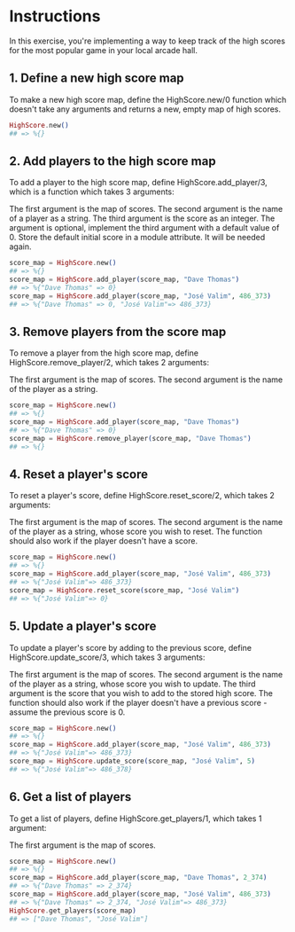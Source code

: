 # Instructions
In this exercise, you're implementing a way to keep track of the high scores for the most popular game in your local arcade hall.

## 1. Define a new high score map
To make a new high score map, define the HighScore.new/0 function which doesn't take any arguments and returns a new, empty map of high scores.

```elixir
HighScore.new()
## => %{}
```

## 2. Add players to the high score map
To add a player to the high score map, define HighScore.add_player/3, which is a function which takes 3 arguments:

The first argument is the map of scores.
The second argument is the name of a player as a string.
The third argument is the score as an integer. The argument is optional, implement the third argument with a default value of 0.
Store the default initial score in a module attribute. It will be needed again.

```elixir
score_map = HighScore.new()
## => %{}
score_map = HighScore.add_player(score_map, "Dave Thomas")
## => %{"Dave Thomas" => 0}
score_map = HighScore.add_player(score_map, "José Valim", 486_373)
## => %{"Dave Thomas" => 0, "José Valim"=> 486_373}
```

## 3. Remove players from the score map
To remove a player from the high score map, define HighScore.remove_player/2, which takes 2 arguments:

The first argument is the map of scores.
The second argument is the name of the player as a string.

```elixir
score_map = HighScore.new()
## => %{}
score_map = HighScore.add_player(score_map, "Dave Thomas")
## => %{"Dave Thomas" => 0}
score_map = HighScore.remove_player(score_map, "Dave Thomas")
## => %{}
```

## 4. Reset a player's score
To reset a player's score, define HighScore.reset_score/2, which takes 2 arguments:

The first argument is the map of scores.
The second argument is the name of the player as a string, whose score you wish to reset.
The function should also work if the player doesn't have a score.

```elixir
score_map = HighScore.new()
## => %{}
score_map = HighScore.add_player(score_map, "José Valim", 486_373)
## => %{"José Valim"=> 486_373}
score_map = HighScore.reset_score(score_map, "José Valim")
## => %{"José Valim"=> 0}
```

## 5. Update a player's score
To update a player's score by adding to the previous score, define HighScore.update_score/3, which takes 3 arguments:

The first argument is the map of scores.
The second argument is the name of the player as a string, whose score you wish to update.
The third argument is the score that you wish to add to the stored high score.
The function should also work if the player doesn't have a previous score - assume the previous score is 0.

```elixir
score_map = HighScore.new()
## => %{}
score_map = HighScore.add_player(score_map, "José Valim", 486_373)
## => %{"José Valim"=> 486_373}
score_map = HighScore.update_score(score_map, "José Valim", 5)
## => %{"José Valim"=> 486_378}
```

## 6. Get a list of players
To get a list of players, define HighScore.get_players/1, which takes 1 argument:

The first argument is the map of scores.

```elixir
score_map = HighScore.new()
## => %{}
score_map = HighScore.add_player(score_map, "Dave Thomas", 2_374)
## => %{"Dave Thomas" => 2_374}
score_map = HighScore.add_player(score_map, "José Valim", 486_373)
## => %{"Dave Thomas" => 2_374, "José Valim"=> 486_373}
HighScore.get_players(score_map)
## => ["Dave Thomas", "José Valim"]
```